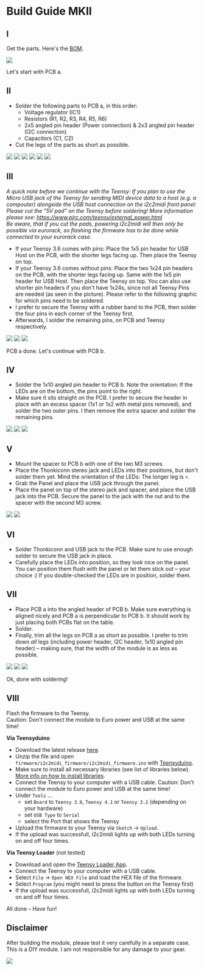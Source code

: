 # Build Guide MKII


## I 
Get the parts. Here's the [BOM](https://github.com/attowatt/i2c2midi#BOM).

![](pictures/i2c2midi_MK2_build_01.JPG)

Let's start with PCB a.

## II
- Solder the following parts to PCB a, in this order:
  - Voltage regulator (IC1)
  - Resistors (R1, R2, R3, R4, R5, R6)
  - 2x5 angled pin header (Power connection) & 2x3 angled pin header (I2C connection)
  - Capacitors (C1, C2)
- Cut the legs of the parts as short as possible.

![](pictures/i2c2midi_MK2_build_02.JPG)
![](pictures/i2c2midi_MK2_build_03.JPG)
![](pictures/i2c2midi_MK2_build_04.JPG)
![](pictures/i2c2midi_MK2_build_05.JPG)
![](pictures/i2c2midi_MK2_build_06.JPG)
![](pictures/i2c2midi_MK2_build_07.JPG)

## III
*A quick note before we continue with the Teensy: If you plan to use the Micro USB jack of the Teensy for sending MIDI device data to a host (e.g. a compouter) alongside the USB host connection on the i2c2midi front panel: Please cut the "5V pad" on the Teensy before soldering! More information please see: https://www.pjrc.com/teensy/external_power.html   
Be aware, that if you cut the pads, powering i2c2midi will then only be possible via eurorack, so flashing the firmware has to be done while connected to your eurorack case.*

- If your Teensy 3.6 comes with pins: Place the 1x5 pin header for USB Host on the PCB, with the shorter legs facing up. Then place the Teensy on top.
- If your Teensy 3.6 comes without pins: Place the two 1x24 pin headers on the PCB, with the shorter legs facing up. Same with the 1x5 pin header for USB Host. Then place the Teensy on top. You can also use shorter pin headers if you don't have 1x24s, since not all Teensy Pins are needed (as seen in the picture). Please refer to the following graphic for which pins need to be soldered.
- I prefer to secure the Teensy with a rubber band to the PCB, then solder the four pins in each corner of the Teensy first.
- Afterwards, I solder the remaining pins, on PCB and Teensy respectively. 

![](pictures/i2c2midi_MK2_build_08.JPG)
![](pictures/i2c2midi_MK2_build_10.JPG)
![](pictures/i2c2midi_MK2_build_outline.png)

PCB a done. Let's continue with PCB b.

## IV

- Solder the 1x10 angled pin header to PCB b. Note the orientation: If the LEDs are on the bottom, the pins point to the right.
- Make sure it sits straight on the PCB. I prefer to secure the header in place with an excess spacer (1x1 or 1x2 with metal pins removed), and solder the two outer pins. I then remove the extra spacer and solder the remaining pins.

![](pictures/i2c2midi_MK2_build_11.JPG)
![](pictures/i2c2midi_MK2_build_12.JPG)
![](pictures/i2c2midi_MK2_build_13.JPG)

## V

- Mount the spacer to PCB b with one of the two M3 screws.
- Place the Thonkiconn stereo jack and LEDs into their positions, but don't solder them yet. Mind the orientation of the LEDs: The longer leg is `+`.
- Grab the Panel and place the USB jack through the panel.
- Place the panel on top of the stereo jack and spacer, and place the USB jack into the PCB. Secure the panel to the jack with the nut and to the spacer with the second M3 screw.

![](pictures/i2c2midi_MK2_build_14.JPG)
![](pictures/i2c2midi_MK2_build_15.JPG)


## VI
- Solder Thonkiconn and USB jack to the PCB. Make sure to use enough solder to secure the USB jack in place. 
- Carefully place the LEDs into position, so they look nice on the panel. You can position them flush with the panel or let them stick out – your choice :) If you double-checked the LEDs are in position, solder them.


## VII
- Place PCB a into the angled header of PCB b. Make sure everything is aligned nicely and PCB a is perpendicular to PCB b. It should work by just placing both PCBs flat on the table.
- Solder.
- Finally, trim all the legs on PCB a as short as possible. I prefer to trim down *all* legs (including power header, I2C header, 1x10 angled pin header) – making sure, that the width of the module is as less as possible.

![](pictures/i2c2midi_MK2_build_15b.jpg)
![](pictures/i2c2midi_MK2_build_16.JPG)
![](pictures/i2c2midi_MK2_build_17.JPG)

Ok, done with soldering!

## VIII
Flash the firmware to the Teensy.  
Caution: Don't connect the module to Euro power and USB at the same time! 

**Via Teensyduino**
- Download the latest release [here](https://github.com/attowatt/i2c2midi/releases).
- Unzip the file and open `firmware/i2c2midi_firmware/i2c2midi_firmware.ino` with [Teensyduino](https://www.pjrc.com/teensy/td_download.html).
- Make sure to install all necessary libraries (see list of libraries below). [More info on how to install libraries](https://docs.arduino.cc/software/ide-v1/tutorials/installing-libraries).
- Connect the Teensy to your computer with a USB cable. Caution: Don't connect the module to Euro power and USB at the same time!
- Under `Tools` ...
  - set `Board` to `Teensy 3.6`, `Teensy 4.1` or `Teensy 3.2` (depending on your hardware)
  - set `USB Type` to `Serial`
  - select the Port that shows the Teensy
- Upload the firmware to your Teensy via `Sketch` → `Upload`.
- If the upload was successfull, i2c2midi lights up with both LEDs turning on and off four times.

**Via Teensy Loader** (not tested)
- Download and open the [Teensy Loader App](https://www.pjrc.com/teensy/loader.html).
- Connect the Teensy to your computer with a USB cable.
- Select `File` → `Open HEX File` and load the HEX file of the firmware.
- Select `Program` (you might need to press the button on the Teensy first)
- If the upload was successfull, i2c2midi lights up with both LEDs turning on and off four times.

All done – Have fun!

## Disclaimer
After building the module, please test it very carefully in a separate case. This is a DIY module. I am not responsible for any damage to your gear.

![](pictures/i2c2midi_MK2_build_18.JPG)

